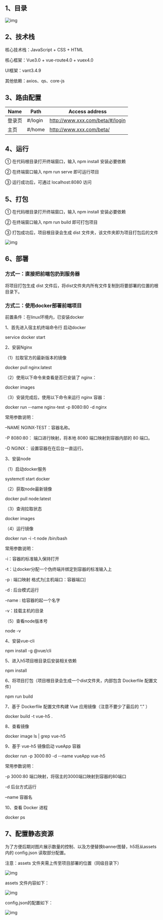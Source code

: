 ## 1、目录

![img](readme.assets/clip_image001.png)

 

## 2、技术栈

核心技术栈：JavaScript + CSS + HTML

核心框架：Vue3.0 + vue-route4.0 + vuex4.0

UI框架：vant3.4.9

其他依赖：axios、qs、core-js

 

## 3、路由配置

| Name   | Path    | Access address                  |
| ------ | ------- | ------------------------------- |
| 登录页 | #/login | http://www.xxx.com/beta/#/login |
| 主页   | #/home  | http://www.xxx.com/beta/        |

 

## 4、运行

①  在代码根目录打开终端窗口，输入 npm install 安装必要依赖

②  在终端窗口输入 npm run serve 即可运行项目

③  运行成功后，可通过 localhost:8080 访问

 

## 5、打包

①  在代码根目录打开终端窗口，输入 npm install 安装必要依赖

②  在终端窗口输入 npm run build 即可打包项目

③  打包成功后，项目根目录会生成 dist 文件夹，该文件夹即为项目打包后的文件

 

![img](readme.assets/clip_image002.png)

 

 

 

## 6、部署

### 方式一：直接把前端包扔到服务器

将项目打包生成 dist 文件后，将dist文件夹内所有文件复制到将要部署的位置的根目录下。

 

### 方式二：使用docker部署前端项目

 

 

前置条件：在linux环境内，已安装docker

 

1、首先进入宿主机终端命令行 启动docker

service docker start

 

2、安装Nginx

 

（1）拉取官方的最新版本的镜像

docker pull nginx:latest

 

（2）使用以下命令来查看是否已安装了 nginx：

docker images

 

（3）安装完成后，使用以下命令来运行 nginx 容器：

docker run --name nginx-test -p 8080:80 -d nginx

 

常用参数说明：

–NAME NGINX-TEST：容器名称。

-P 8080:80： 端口进行映射，将本地 8080 端口映射到容器内部的 80 端口。

-D NGINX： 设置容器在在后台一直运行。

 

3、安装node

 

（1）启动docker服务

systemctl start docker

 

（2）获取node最新镜像

docker pull node:latest

 

（3）查询拉取状态

docker images

 

（4）运行镜像

docker run -i -t node /bin/bash

 

常用参数说明：

-i：容器的标准输入保持打开

-t：让docker分配一个伪终端并绑定到容器的标准输入上

-p : 端口映射 格式为[主机端口：容器端口]

-d : 后台模式运行

-name : 给容器的起一个名字

-v：挂载主机的目录

 

（5）查看node版本号

node -v

 

4、安装vue-cli

npm install -g @vue/cli

 

5、进入h5项目根目录后安装相关依赖

npm install

 

6、将项目打包（项目根目录会生成一个dist文件夹，内部包含 Dockerfile 配置文件）

npm run build

 

7、基于 Dockerfile 配置文件构建 Vue 应用镜像（注意不要少了最后的 “.” ）

docker build -t vue-h5 .

 

8、查看镜像

docker image ls | grep vue-h5

 

9、基于 vue-h5 镜像启动 vueApp 容器

docker run -p 3000:80 -d --name vueApp vue-h5

 

常用参数说明：

-p 3000:80 端口映射，将宿主的3000端口映射到容器的80端口

-d 后台方式运行

–name 容器名

 

10、查看 Docker 进程

docker ps

 

 

 

 

## 7、配置静态资源

为了方便后期对图片展示数量的控制、以及方便替换banner图替，h5将从assets内的 config.json 读取部分配置。

 

注意：assets 文件夹需上传至项目部署的位置（同级目录下）

![img](readme.assets/clip_image003.png)

 

assets 文件内容如下：

![img](readme.assets/clip_image004.png)

 

config.json的配置如下：

![img](readme.assets/clip_image006.jpg)